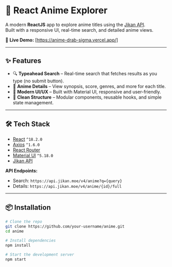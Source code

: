 # 🎌 React Anime Explorer

A modern **ReactJS** app to explore anime titles using the [Jikan API](https://docs.api.jikan.moe/).  
Built with a responsive UI, real-time search, and detailed anime views.

🔗 **Live Demo:** [https://anime-drab-sigma.vercel.app/]

---

## ✨ Features

- 🔍 **Typeahead Search** – Real-time search that fetches results as you type (no submit button).  
- 📄 **Anime Details** – View synopsis, score, genres, and more for each title.  
- 🎨 **Modern UI/UX** – Built with Material UI, responsive and user-friendly.  
- 🧩 **Clean Structure** – Modular components, reusable hooks, and simple state management.

---

## 🛠️ Tech Stack

- [React](https://reactjs.org/) `^18.2.0`  
- [Axios](https://axios-http.com/) `^1.6.0`  
- [React Router](https://reactrouter.com/)  
- [Material UI](https://mui.com/) `^5.18.0`  
- [Jikan API](https://docs.api.jikan.moe/)  

**API Endpoints:**
- Search: `https://api.jikan.moe/v4/anime?q={query}`
- Details: `https://api.jikan.moe/v4/anime/{id}/full`

---

## 📦 Installation

```bash
# Clone the repo
git clone https://github.com/your-username/anime.git
cd anime

# Install dependencies
npm install

# Start the development server
npm start
